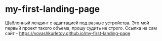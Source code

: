 # my-first-landing-page
Шаблонный лендинг с адаптацией под разные устройства.
Это мой первый проект такого объема, прошу судить не строго.
Ссылка на сам сайт - <https://vovashkurletov.github.io/my-first-landing-page>
